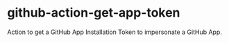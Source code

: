 # github-action-get-app-token
Action to get a GitHub App Installation Token to impersonate a GitHub App.
